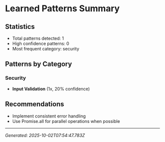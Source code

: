 # Learned Patterns Summary

## Statistics
- Total patterns detected: 1
- High confidence patterns: 0
- Most frequent category: security

## Patterns by Category


### Security
- **Input Validation** (1x, 20% confidence)


## Recommendations
- Implement consistent error handling
- Use Promise.all for parallel operations when possible

---
*Generated: 2025-10-02T07:54:47.783Z*
